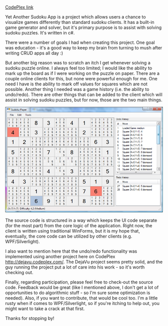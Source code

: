 [CodePlex link](https://archive.codeplex.com/?p=yetanothersudokuapp)

Yet Another Sudoku App is a project which allows users a chance to visualize games differently than standard sudoku clients. It has a built-in game generator and solver, but it's primary purpose is to assist with solving sudoku puzzles. It's written in c#.

There were a number of goals I had when creating this project. One goal was education - it's a good way to keep my brain from turning to mush after writing CRUD apps all day :) 

But another big reason was to scratch an itch I get whenever solving a sudoku puzzle online. I always feel too limited; I would like the ability to mark up the board as if I were working on the puzzle on paper. There are a couple online clients for this, but none were powerful enough for me. One need I have is the ability to mark off values for squares which are not possible. Another thing I needed was a game history (i.e. the ability to undo/redo). There are other things that can be added to the client which will assist in solving sudoku puzzles, but for now, those are the two main things.

![screenshot](screenshot.jpg "Screenshot")

The source code is structured in a way which keeps the UI code separate (for the most part) from the core logic of the application. Right now, the client is written using traditional WinForms, but it is my hope that, eventually, the core code can be utilized by other clients (e.g. WPF/Silverlight).

I also want to mention here that the undo/redo functionality was implemented using another project here on CodePlex http://dejavu.codeplex.com/. The DejaVu project seems pretty solid, and the guy running the project put a lot of care into his work - so it's worth checking out.

Finally, regarding participation, please feel free to check-out the source code. Feedback would be great (like I mentioned above, I don't get a lot of opportunities to do algorithmic stuff - so I'm sure some optimization is needed). Also, if you want to contribute, that would be cool too. I'm a little rusty when if comes to WPF/Silverlight, so if you're itching to help out, you might want to take a crack at that first.

Thanks for stopping by!
